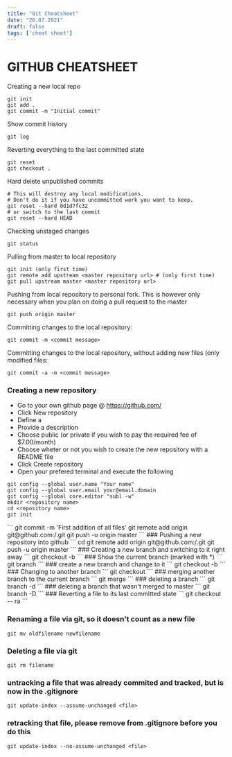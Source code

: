 ```yaml
---
title: "Git Cheatsheet"
date: "26.07.2021"
draft: false
tags: ['cheat sheet']
---
```


# GITHUB CHEATSHEET

Creating a new local repo
```
git init
git add .
git commit -m "Initial commit"
```
Show commit history
```
git log
```
Reverting everything to the last committed state
```
git reset
git checkout .
```
Hard delete unpublished commits
```
# This will destroy any local modifications.
# Don't do it if you have uncommitted work you want to keep.
git reset --hard 0d1d7fc32
# or switch to the last commit
git reset --hard HEAD
```
Checking unstaged changes
```
git status
```
Pulling from master to local repository
```
git init (only first time)
git remote add upstream <master repository url> # (only first time)
git pull upstream master <master repository url>
```
Pushing from local repository to personal fork. This is
however only necessary when you plan on doing a pull
request to the master
```
git push origin master
```
Committing changes to the local repository:
```
git commit -m <commit message>
```
Committing changes to the local repository, without adding new files (only modified files:
```
git commit -a -m <commit message>
```
### Creating a new repository
 - Go to your own github page @ https://github.com/<github username>
 - Click New repository
 - Define a <repository name>
 - Provide a description
 - Choose public (or private if you wish to pay the required fee of $7.00/month)
 - Choose wheter or not you wish to create the new repository with a README file
 - Click Create repository
 - Open your prefered terminal and execute the following
 ```
git config --global user.name "Your name"
git config --global user.email your@email.domain
git config --global core.editor "subl -w"
mkdir <repository name>
cd <repository name>
git init
 ```
  <place files to be versioned into current directory>
```
git commit -m 'First addition of all files'
git remote add origin git@github.com:<github username>/<repository name>.git
git push -u origin master
```
### Pushing a new repository into github
```
cd <existing repository name>
git remote add origin git@github.com:<github username>/<repository name>.git
git push -u origin master
```
### Creating a new branch and switching to it right away
```
git checkout -b <new branchname> <branchname to branch from>
```
### Show the current branch (marked with *)
```
git branch
```
### create a new branch and change to it
```
git checkout -b <branchname>
```
### Changing to another branch
```
git checkout <branchname>
```
### merging another branch to the current branch
```
git merge <another branchname>
```
### deleting a branch
```
git branch -d <branchname>
```
### deleting a branch that wasn't merged to master
```
git branch -D <branchname>
```
### Reverting a file to its last committed state
```
git checkout -- <file>ra
```

### Renaming a file via git, so it doesn't count as a new file
```
git mv oldfilename newfilename
```
### Deleting a file via git
```
git rm filename
```
### untracking a file that was already commited and tracked, but is now in the .gitignore
```
git update-index --assume-unchanged <file>
```
### retracking that file, please remove from .gitignore before you do this
```
git update-index --no-assume-unchanged <file>
```